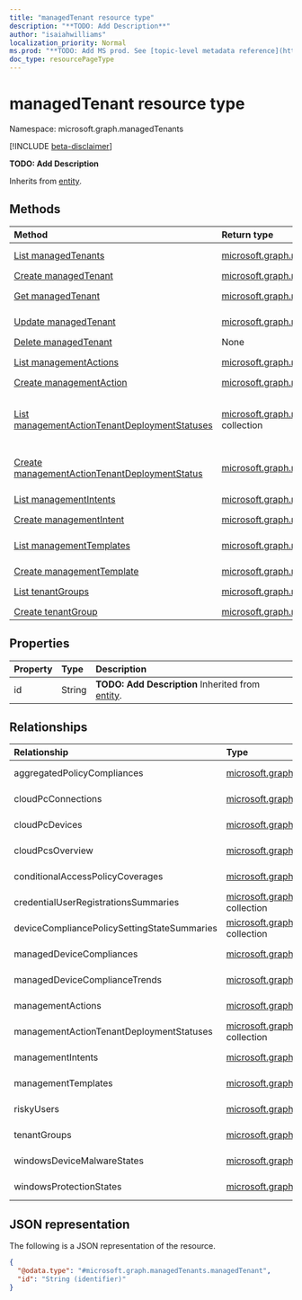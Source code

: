 ```yaml
---
title: "managedTenant resource type"
description: "**TODO: Add Description**"
author: "isaiahwilliams"
localization_priority: Normal
ms.prod: "**TODO: Add MS prod. See [topic-level metadata reference](https://msgo.azurewebsites.net/add/document/guidelines/metadata.html#topic-level-metadata)**"
doc_type: resourcePageType
---
```


# managedTenant resource type

Namespace: microsoft.graph.managedTenants

[!INCLUDE [beta-disclaimer](../../includes/beta-disclaimer.md)]

**TODO: Add Description**


Inherits from [entity](../resources/managedtenants-entity.md).

## Methods
|Method|Return type|Description|
|:---|:---|:---|
|[List managedTenants](../api/managedtenants-managedtenant-list.md)|[microsoft.graph.managedTenants.managedTenant](../resources/managedtenants-managedtenant.md) collection|Get a list of the [managedTenant](../resources/managedtenants-managedtenant.md) objects and their properties.|
|[Create managedTenant](../api/managedtenants-managedtenant-create.md)|[microsoft.graph.managedTenants.managedTenant](../resources/managedtenants-managedtenant.md)|Create a new [managedTenant](../resources/managedtenants-managedtenant.md) object.|
|[Get managedTenant](../api/managedtenants-managedtenant-get.md)|[microsoft.graph.managedTenants.managedTenant](../resources/managedtenants-managedtenant.md)|Read the properties and relationships of a [managedTenant](../resources/managedtenants-managedtenant.md) object.|
|[Update managedTenant](../api/managedtenants-managedtenant-update.md)|[microsoft.graph.managedTenants.managedTenant](../resources/managedtenants-managedtenant.md)|Update the properties of a [managedTenant](../resources/managedtenants-managedtenant.md) object.|
|[Delete managedTenant](../api/managedtenants-managedtenant-delete.md)|None|Deletes a [managedTenant](../resources/managedtenants-managedtenant.md) object.|
|[List managementActions](../api/managedtenants-managedtenant-list-managementactions.md)|[microsoft.graph.managedTenants.managementAction](../resources/managedtenants-managementaction.md) collection|Get the managementAction resources from the managementActions navigation property.|
|[Create managementAction](../api/managedtenants-managedtenant-post-managementactions.md)|[microsoft.graph.managedTenants.managementAction](../resources/managedtenants-managementaction.md)|Create a new managementAction object.|
|[List managementActionTenantDeploymentStatuses](../api/managedtenants-managedtenant-list-managementactiontenantdeploymentstatuses.md)|[microsoft.graph.managedTenants.managementActionTenantDeploymentStatus](../resources/managedtenants-managementactiontenantdeploymentstatus.md) collection|Get the managementActionTenantDeploymentStatus resources from the managementActionTenantDeploymentStatuses navigation property.|
|[Create managementActionTenantDeploymentStatus](../api/managedtenants-managedtenant-post-managementactiontenantdeploymentstatuses.md)|[microsoft.graph.managedTenants.managementActionTenantDeploymentStatus](../resources/managedtenants-managementactiontenantdeploymentstatus.md)|Create a new managementActionTenantDeploymentStatus object.|
|[List managementIntents](../api/managedtenants-managedtenant-list-managementintents.md)|[microsoft.graph.managedTenants.managementIntent](../resources/managedtenants-managementintent.md) collection|Get the managementIntent resources from the managementIntents navigation property.|
|[Create managementIntent](../api/managedtenants-managedtenant-post-managementintents.md)|[microsoft.graph.managedTenants.managementIntent](../resources/managedtenants-managementintent.md)|Create a new managementIntent object.|
|[List managementTemplates](../api/managedtenants-managedtenant-list-managementtemplates.md)|[microsoft.graph.managedTenants.managementTemplate](../resources/managedtenants-managementtemplate.md) collection|Get the managementTemplate resources from the managementTemplates navigation property.|
|[Create managementTemplate](../api/managedtenants-managedtenant-post-managementtemplates.md)|[microsoft.graph.managedTenants.managementTemplate](../resources/managedtenants-managementtemplate.md)|Create a new managementTemplate object.|
|[List tenantGroups](../api/managedtenants-managedtenant-list-tenantgroups.md)|[microsoft.graph.managedTenants.tenantGroup](../resources/managedtenants-tenantgroup.md) collection|Get the tenantGroup resources from the tenantGroups navigation property.|
|[Create tenantGroup](../api/managedtenants-managedtenant-post-tenantgroups.md)|[microsoft.graph.managedTenants.tenantGroup](../resources/managedtenants-tenantgroup.md)|Create a new tenantGroup object.|

## Properties
|Property|Type|Description|
|:---|:---|:---|
|id|String|**TODO: Add Description** Inherited from [entity](../resources/managedtenants-entity.md).|

## Relationships
|Relationship|Type|Description|
|:---|:---|:---|
|aggregatedPolicyCompliances|[microsoft.graph.managedTenants.aggregatedPolicyCompliance](../resources/managedtenants-aggregatedpolicycompliance.md) collection|**TODO: Add Description**|
|cloudPcConnections|[microsoft.graph.managedTenants.cloudPcConnection](../resources/managedtenants-cloudpcconnection.md) collection|**TODO: Add Description**|
|cloudPcDevices|[microsoft.graph.managedTenants.cloudPcDevice](../resources/managedtenants-cloudpcdevice.md) collection|**TODO: Add Description**|
|cloudPcsOverview|[microsoft.graph.managedTenants.cloudPcOverview](../resources/managedtenants-cloudpcoverview.md) collection|**TODO: Add Description**|
|conditionalAccessPolicyCoverages|[microsoft.graph.managedTenants.conditionalAccessPolicyCoverage](../resources/managedtenants-conditionalaccesspolicycoverage.md) collection|**TODO: Add Description**|
|credentialUserRegistrationsSummaries|[microsoft.graph.managedTenants.credentialUserRegistrationsSummary](../resources/managedtenants-credentialuserregistrationssummary.md) collection|**TODO: Add Description**|
|deviceCompliancePolicySettingStateSummaries|[microsoft.graph.managedTenants.deviceCompliancePolicySettingStateSummary](../resources/managedtenants-intune-devicecompliancepolicysettingstatesummary.md) collection|**TODO: Add Description**|
|managedDeviceCompliances|[microsoft.graph.managedTenants.managedDeviceCompliance](../resources/managedtenants-manageddevicecompliance.md) collection|**TODO: Add Description**|
|managedDeviceComplianceTrends|[microsoft.graph.managedTenants.managedDeviceComplianceTrend](../resources/managedtenants-manageddevicecompliancetrend.md) collection|**TODO: Add Description**|
|managementActions|[microsoft.graph.managedTenants.managementAction](../resources/managedtenants-managementaction.md) collection|**TODO: Add Description**|
|managementActionTenantDeploymentStatuses|[microsoft.graph.managedTenants.managementActionTenantDeploymentStatus](../resources/managedtenants-managementactiontenantdeploymentstatus.md) collection|**TODO: Add Description**|
|managementIntents|[microsoft.graph.managedTenants.managementIntent](../resources/managedtenants-managementintent.md) collection|**TODO: Add Description**|
|managementTemplates|[microsoft.graph.managedTenants.managementTemplate](../resources/managedtenants-managementtemplate.md) collection|**TODO: Add Description**|
|riskyUsers|[microsoft.graph.managedTenants.riskyUser](../resources/managedtenants-riskyuser.md) collection|**TODO: Add Description**|
|tenantGroups|[microsoft.graph.managedTenants.tenantGroup](../resources/managedtenants-tenantgroup.md) collection|**TODO: Add Description**|
|windowsDeviceMalwareStates|[microsoft.graph.managedTenants.windowsDeviceMalwareState](../resources/managedtenants-intune-windowsdevicemalwarestate.md) collection|**TODO: Add Description**|
|windowsProtectionStates|[microsoft.graph.managedTenants.windowsProtectionState](../resources/managedtenants-intune-windowsprotectionstate.md) collection|**TODO: Add Description**|

## JSON representation
The following is a JSON representation of the resource.
<!-- {
  "blockType": "resource",
  "keyProperty": "id",
  "@odata.type": "microsoft.graph.managedTenants.managedTenant",
  "baseType": "microsoft.graph.entity",
  "openType": true
}
-->
``` json
{
  "@odata.type": "#microsoft.graph.managedTenants.managedTenant",
  "id": "String (identifier)"
}
```


